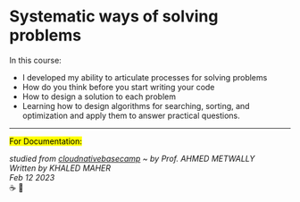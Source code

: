 # Systematic ways of solving problems

In this course:
  - I developed my ability to articulate processes for solving problems
  - How do you think before you start writing your code
  - How to design a solution to each problem
  - Learning how to design algorithms for searching, sorting, and optimization and apply them to answer practical questions.

---
<mark>For Documentation:</mark>

*studied from [cloudnativebasecamp](https://cloudnativebasecamp.com/) ~ by Prof. AHMED METWALLY*  \
*Written by KHALED MAHER* \
*Feb 12 2023*  \
:coffee: :repeat: 
